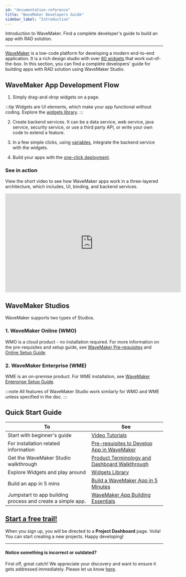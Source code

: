 ```yaml
---
id: "documentation-reference"
title: "WaveMaker Developers Guide"
sidebar_label: "Introduction"
---
```

Introduction to WaveMaker. Find a complete developer's guide to build an app with RAD solution.

---
[WaveMaker](https://www.wavemaker.com/) is a low-code platform for developing a modern end-to-end application. It is a rich design studio with over [80 widgets](/learn/app-development/widgets/widget-library) that work out-of-the-box. In this section, you can find a complete developers' guide for building apps with RAD solution using WaveMaker Studio.

## WaveMaker App Development Flow 

1. Simply drag-and-drop widgets on a page.

:::tip
Widgets are UI elements, which make your app functional without coding. Explore the [widgets library](/learn/app-development/widgets/widget-library). 
:::

2. Create backend services. It can be a data service, web service, java service, security service, or use a third party API, or write your own code to extend a feature.  

3. In a few simple clicks, using [variables](/learn/app-development/variables/variables), integrate the backend service with the widgets. 

4. Build your apps with the [one-click deployment](/learn/app-development/deployment/one-click-deployment/). 

### See in action 

View the short video to see how WaveMaker apps work in a three-layered architecture, which includes, UI, binding, and backend services.  

<iframe width="560" height="315" src="https://www.youtube.com/embed/videoseries?list=PLNlIJ337WpsjTAfNsPE-16_jaNEEJW-5L" frameborder="0" allow="autoplay; encrypted-media" allowfullscreen="allowfullscreen"></iframe>

## WaveMaker Studios
WaveMaker supports two types of Studios.  
### 1. WaveMaker Online (WMO)
WMO is a cloud product - no installation required. For more information on the pre-requisites and setup guide, see [WaveMaker Pre-requisites](/learn/app-development/wavemaker-overview/pre-requisites) and [Online Setup Guide](/learn/wmo-setup).

### 2. WaveMaker Enterprise (WME)
WME is an on-premise product. For WME installation, see [WaveMaker Enterprise Setup Guide](/learn/installation/wavemaker-enterprise-setup-guide).

:::note
All features of WaveMaker Studio work similarly for WMO and WME unless specified in the doc. 
:::

## Quick Start Guide

|To | See |
|----|----|
|Start with beginner's guide | [Video Tutorials](/learn/tutorials) |
|For installation related information|[Pre-requisites to Develop App in WaveMaker](/learn/app-development/wavemaker-overview/pre-requisites)|
|Get the WaveMaker Studio walkthrough |[Product Terminology and Dashboard Walkthrough](/learn/app-development/wavemaker-overview/product-walkthrough)|
|Explore Widgets and play around|[Widgets Library](/learn/app-development/widgets/widget-library)|
|Build an app in 5 mins | [Build a WaveMaker App in 5 Minutes](https://www.youtube.com/watch?list=PLNlIJ337WpshRs-8eCubDm2vilhsloiqs&v=tLjGGJbrZ2Q)|
|Jumpstart to app building process and create a simple app.|[WaveMaker App Building Essentials](/learn/jump-start/jump-start-app-essentials/)|


## [Start a free trail!](https://www.wavemaker.com/get-started/)
When you sign up, you will be directed to a **Project Dashboard** page. Voila! You can start creating a new projects. Happy developing! 

---
#### Notice something is incorrect or outdated?
First off, great catch! We appreciate your discovery and want to ensure it gets addressed immediately. Please let us know [here](https://github.com/wavemaker/docs/issues/new).